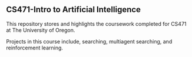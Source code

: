 ## CS471-Intro to Artificial Intelligence

This repository stores and highlights the coursework completed for CS471 at The University of Oregon.

Projects in this course include, searching, multiagent searching, and reinforcement learning. 

